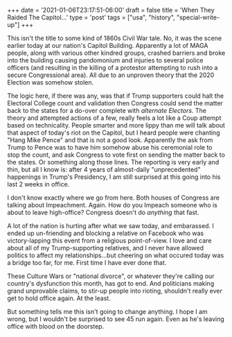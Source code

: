 +++
date = '2021-01-06T23:17:51-06:00'
draft = false
title = 'When They Raided The Capitol...'
type = 'post'
tags = ["usa", "history", "special-write-up"]
+++

This isn't the title to some kind of 1860s Civil War tale.  No, it was the scene earlier today at our nation's Capitol Building.  Apparently a lot of MAGA people, along with various other kindred groups, crashed barriers and broke into the building causing pandomonium and injuries to several police officers (and resulting in the killing of a protestor attempting to rush into a secure Congressional area). All due to an unproven theory that the 2020 Election was somehow stolen. <br /> 

The logic here, if there was any, was that if Trump supporters could halt the Electoral College count and validation then Congress could send the matter back to the states for a do-over complete with <i>alternate Electors</i>.  The theory and attempted actions of a few, really feels a lot like a Coup attempt based on technicality. People smarter and more lippy than me will talk about that aspect of today's riot on the Capitol, but I heard people were chanting "Hang Mike Pence" and that is not a good look.  Apparently the ask from Trump to Pence was to have him somehow abuse his ceremonial role to stop the count, and ask Congress to vote first on sending the matter back to the states.  Or something along those lines.  The reporting is very early and thin, but all I know is: after 4 years of almost-daily "unprecedented" happenings in Trump's Presidency, I am still surprised at this going into his last 2 weeks in office.<br /> 

I don't know exactly where we go from here.  Both houses of Congress are talking about Impeachment.  Again.  How do you Impeach someone who is about to leave high-office?  Congress doesn't do <i>anything</i> that fast.  <br />

A lot of the nation is hurting after what we saw today, and embarassed.  I ended up un-friending and blocking a relative on Facebook who was victory-lapping this event from a religious point-of-view.  I love and care about all of my Trump-supporting relatives, and I never have allowed politics to affect my relationships...but cheering on what occured today was a bridge too far, for me.  First time I have ever done that.<br />

These Culture Wars or "national divorce", or whatever they're calling our country's dysfunction this month, has got to end.  And politicians making grand unprovable claims, to stir-up people into rioting, shouldn't really ever get to hold office again.  At the least.<br />

But something tells me this isn't going to change anything.  I hope I am wrong, but I wouldn't be surprised to see 45 run again.  Even as he's leaving office with blood on the doorstep.